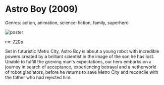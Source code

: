 # Astro Boy (2009)

Genres: action, animation, science-fiction, family, superhero

![poster](http://image.tmdb.org/t/p/w500/4kQczIhUFTnDWwG6HKsgCxLoi6.jpg)

en:
  [720p](magnet:?xt=urn:btih:4DE810F749BDE219776346E20F0F90C4E21E8282&tr=udp://glotorrents.pw:6969/announce&tr=udp://tracker.opentrackr.org:1337/announce&tr=udp://torrent.gresille.org:80/announce&tr=udp://tracker.openbittorrent.com:80&tr=udp://tracker.coppersurfer.tk:6969&tr=udp://tracker.leechers-paradise.org:6969&tr=udp://p4p.arenabg.ch:1337&tr=udp://tracker.internetwarriors.net:1337)
  


Set in futuristic Metro City, Astro Boy is about a young robot with incredible powers created by a brilliant scientist in the image of the son he has lost. Unable to fulfill the grieving man's expectations, our hero embarks on a journey in search of acceptance, experiencing betrayal and a netherworld of robot gladiators, before he returns to save Metro City and reconcile with the father who had rejected him.